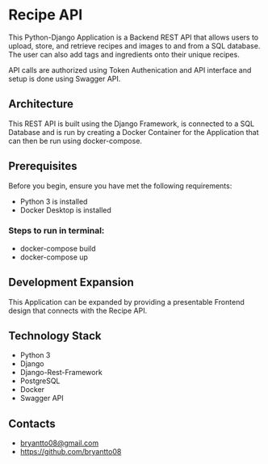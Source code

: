 # Recipe API
This Python-Django Application is a Backend REST API that allows users to upload, store,
and retrieve recipes and images to and from a SQL database. The user can also add tags
and ingredients onto their unique recipes. 

API calls are authorized using Token Authenication and API interface and setup is done
using Swagger API.

## Architecture
This REST API is built using the Django Framework, is connected to a SQL Database and is run by creating
a Docker Container for the Application that can then be run using docker-compose.

## Prerequisites
Before you begin, ensure you have met the following requirements:
* Python 3 is installed
* Docker Desktop is installed

### Steps to run in terminal:
* docker-compose build
* docker-compose up

## Development Expansion
This Application can be expanded by providing a presentable Frontend design that connects with
the Recipe API.

## Technology Stack
* Python 3
* Django
* Django-Rest-Framework
* PostgreSQL
* Docker
* Swagger API

## Contacts
* bryantto08@gmail.com
* https://github.com/bryantto08
